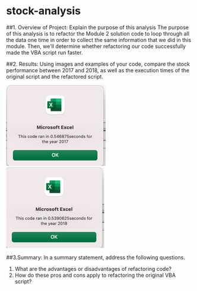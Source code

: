 # stock-analysis

##1. Overview of Project: Explain the purpose of this analysis
The purpose of this analysis is to refactor the Module 2 solution code to loop through all the data one time in order to collect the same information that we did in this module. Then, we'll determine whether refactoring our code successfully made the VBA script run faster.

##2. Results: Using images and examples of your code, compare the stock performance between 2017 and 2018, as well as the execution times of the original script and the refactored script.

![2017 screen shot](https://github.com/Cristinayim/stock-analysis/blob/main/Resources%20module%202/Screen%20Shot%202022-04-20%20at%209.41.53%20PM.png?raw=true)
![2018 screen shot](https://github.com/Cristinayim/stock-analysis/blob/main/Resources%20module%202/Screen%20Shot%202022-04-20%20at%209.42.27%20PM.png?raw=true)


##3.Summary: In a summary statement, address the following questions.
  1. What are the advantages or disadvantages of refactoring code?
  2. How do these pros and cons apply to refactoring the original VBA script?
